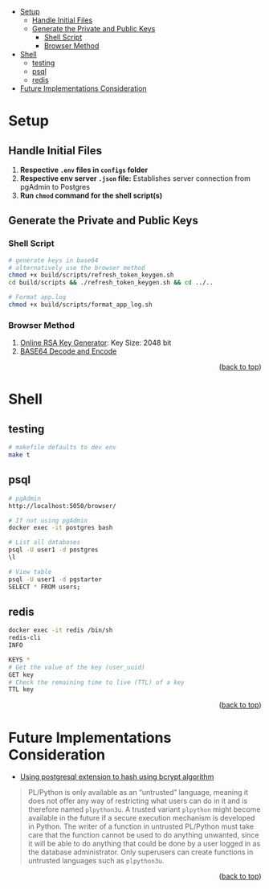 <a name="readme-top"></a>

- [Setup](#setup)
  - [Handle Initial Files](#handle-initial-files)
  - [Generate the Private and Public Keys](#generate-the-private-and-public-keys)
    - [Shell Script](#shell-script)
    - [Browser Method](#browser-method)
- [Shell](#shell)
  - [testing](#testing)
  - [psql](#psql)
  - [redis](#redis)
- [Future Implementations Consideration](#future-implementations-consideration)

# Setup

## Handle Initial Files

1. **Respective `.env` files in `configs` folder**
2. **Respective env server `.json` file:** Establishes server connection from pgAdmin to Postgres
3. **Run `chmod` command for the shell script(s)**

## Generate the Private and Public Keys

### Shell Script

```sh
# generate keys in base64
# alternatively use the browser method
chmod +x build/scripts/refresh_token_keygen.sh
cd build/scripts && ./refresh_token_keygen.sh && cd ../..

# Format app.log
chmod +x build/scripts/format_app_log.sh
```

### Browser Method

1. [Online RSA Key Generator](https://travistidwell.com/jsencrypt/demo/): Key Size: 2048 bit
2. [BASE64 Decode and Encode](https://www.base64encode.org/)

<p align="right">(<a href="#readme-top">back to top</a>)</p>

# Shell

## testing

```sh
# makefile defaults to dev env
make t
```

## psql

```sh
# pgAdmin
http://localhost:5050/browser/

# If not using pgAdmin
docker exec -it postgres bash

# List all databases
psql -U user1 -d postgres
\l

# View table
psql -U user1 -d pgstarter
SELECT * FROM users;
```

## redis

```sh
docker exec -it redis /bin/sh
redis-cli
INFO

KEYS *
# Get the value of the key (user_uuid)
GET key
# Check the remaining time to live (TTL) of a key
TTL key
```

<p align="right">(<a href="#readme-top">back to top</a>)</p>

# Future Implementations Consideration

- [Using postgresql extension to hash using bcrypt algorithm](https://www.postgresql.org/docs/current/plpython.html)

> PL/Python is only available as an “untrusted” language, meaning it does not offer any way of restricting what users can do in it and is therefore named `plpython3u`. A trusted variant `plpython` might become available in the future if a secure execution mechanism is developed in Python. The writer of a function in untrusted PL/Python must take care that the function cannot be used to do anything unwanted, since it will be able to do anything that could be done by a user logged in as the database administrator. Only superusers can create functions in untrusted languages such as `plpython3u`.

<p align="right">(<a href="#readme-top">back to top</a>)</p>
